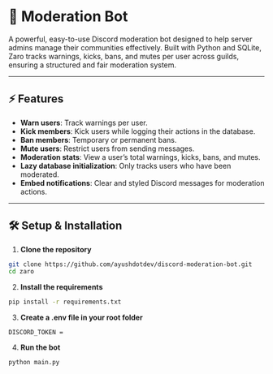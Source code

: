 # 🌟 Moderation Bot

A powerful, easy-to-use Discord moderation bot designed to help server admins manage their communities effectively. Built with Python and SQLite, Zaro tracks warnings, kicks, bans, and mutes per user across guilds, ensuring a structured and fair moderation system.

---

## ⚡ Features
- **Warn users**: Track warnings per user.  
- **Kick members**: Kick users while logging their actions in the database.  
- **Ban members**: Temporary or permanent bans.  
- **Mute users**: Restrict users from sending messages.  
- **Moderation stats**: View a user’s total warnings, kicks, bans, and mutes.  
- **Lazy database initialization**: Only tracks users who have been moderated.  
- **Embed notifications**: Clear and styled Discord messages for moderation actions.  

---

## 🛠 Setup & Installation

1. **Clone the repository**  
```bash
git clone https://github.com/ayushdotdev/discord-moderation-bot.git
cd zaro
```

2. **Install the requirements**
```bash
pip install -r requirements.txt
```

3. **Create a .env file in your root folder**
```
DISCORD_TOKEN =
```

4. **Run the bot**
```bash
python main.py
```

